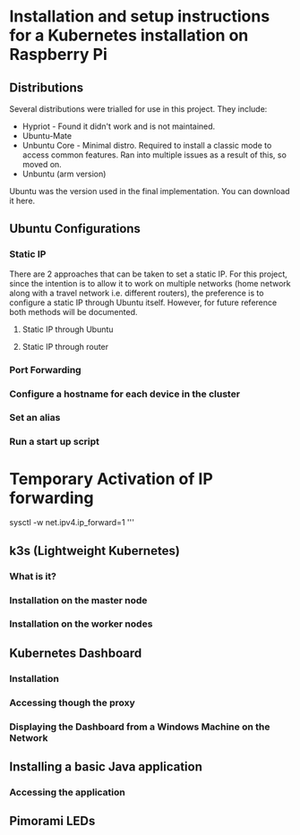 # Installation and setup instructions for a Kubernetes installation on Raspberry Pi

## Distributions

Several distributions were trialled for use in this project. They include:

- Hypriot - Found it didn't work and is not maintained.
- Ubuntu-Mate
- Unbuntu Core - Minimal distro. Required to install a classic mode to access common features. Ran into multiple issues as a result of this, so moved on.
- Unbuntu (arm version)

Ubuntu was the version used in the final implementation. You can download it here.

## Ubuntu Configurations

### Static IP

There are 2 approaches that can be taken to set a static IP. For this project, since the intention is to allow it to work on multiple networks (home network along with a travel network i.e. different routers), the preference is to configure a static IP through Ubuntu itself. However, for future reference both methods will be documented.

1) Static IP through Ubuntu


2) Static IP through router

### Port Forwarding


### Configure a hostname for each device in the cluster


### Set an alias


### Run a start up script


# Temporary Activation of IP forwarding
sysctl -w net.ipv4.ip_forward=1
'''


## k3s (Lightweight Kubernetes)

### What is it?

### Installation on the master node

### Installation on the worker nodes


## Kubernetes Dashboard

### Installation

### Accessing though the proxy

### Displaying the Dashboard from a Windows Machine on the Network


## Installing a basic Java application

### Accessing the application



## Pimorami LEDs


